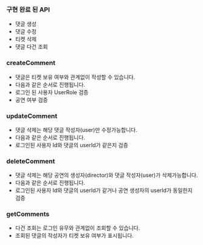 ### 구현 완료 된 API
- 댓글 생성
- 댓글 수정
- 티켓 삭제
- 댓글 다건 조회


### createComment
- 댓글은 티켓 보유 여부와 관계없이 작성할 수 있습니다.
- 다음과 같은 순서로 진행됩니다.
- 로그인 된 사용자 UserRole 검증
- 공연 여부 검증

### updateComment
- 댓글 삭제는 해당 댓글 작성자(user)만 수정가능합니다.
- 다음과 같은 순서로 진행됩니다.
- 로그인된 사용자 Id와 댓글의 userId가 같은지 검증

### deleteComment
- 댓글 삭제는 해당 공연의 생성자(director)와 댓글 작성자(user)가 삭제가능합니다. 
- 다음과 같은 순서로 진행됩니다.
- 로그인된 사용자 Id와 댓글의 userId가 같거나 공연 생성자의 userId가 동일한지 검증

### getComments
- 다건 조회는 로그인 유무와 관계없이 조회할 수 있습니다.
- 조회된 댓글의 작성자가 티켓 보유 여부가 표시됩니다. 
